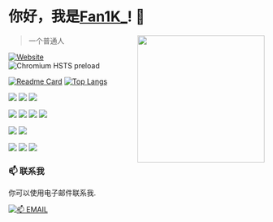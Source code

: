 # 你好，我是[Fan1K_](https://cyming.top)! 👋

<img width="250" align="right" src="https://www.cyming.top/image/logo1.png" />

> 一个普通人

[![Website](https://img.shields.io/website?style=for-the-badge&url=https://cyming.top)](https://cyming.top) ![Chromium HSTS preload](https://img.shields.io/hsts/preload/cyming.top?style=for-the-badge)

[![Readme Card](https://github-readme-stats.vercel.app/api?username=Fan1K413&show=discussions_answered&locale=cn&rank_icon=github)](#)
[![Top Langs](https://github-readme-stats.vercel.app/api/top-langs/?username=anuraghazra&layout=donut&locale=cn)](#)

<p>
  <img src="https://img.shields.io/badge/Windows-11%20(Release%20preview)-0078D6?style=for-the-badge&logo=microsoft&logoColor=white" />
  <img src="https://img.shields.io/badge/mi-FF6900?style=for-the-badge&logo=xiaomi&logoColor=white" />
  <img src="https://img.shields.io/badge/android-3ddc84?style=for-the-badge&logo=android&logoColor=white" />
</p>

<p>
  <img src="https://img.shields.io/badge/html5-%23E34F26.svg?style=for-the-badge&logo=html5&logoColor=white" />
  <img src="https://img.shields.io/badge/css3-%231572B6.svg?style=for-the-badge&logo=css3&logoColor=white" />
  <img src="https://img.shields.io/badge/javascript-%23F7DF1E.svg?style=for-the-badge&logo=javascript&logoColor=white" />
  <img src="https://img.shields.io/badge/c++-%2300599C.svg?style=for-the-badge&logo=cplusplus&logoColor=white" />
</p>

<p>
  <img src="https://img.shields.io/badge/Visual%20Studio%20Code-0078d7.svg?style=for-the-badge&logo=visual-studio-code&logoColor=white" />
  <img src="https://img.shields.io/badge/Visual%20Studio-ca95f7.svg?style=for-the-badge&logo=visualstudio&logoColor=white" />
</p>

<p>
  <img src="https://img.shields.io/badge/minecraft-%23EF323D.svg?style=for-the-badge&logo=mojangstudios&logoColor=white" />
  <img src="https://img.shields.io/badge/Steam-%23000000.svg?style=for-the-badge&logo=steam&logoColor=white" />
  <img src="https://img.shields.io/badge/xbox-%23107C10.svg?style=for-the-badge&logo=xbox&logoColor=white" />
</p>

### 📫 联系我

你可以使用电子邮件联系我.

[![📫 EMAIL](https://img.shields.io/badge/📫%20EMAIL-c@cyming.top-%2357728B?style=for-the-badge)](mailto:c@cyming.top)
